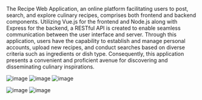 The Recipe Web Application, an online platform facilitating users to post, search, and explore culinary recipes, comprises both frontend and backend components. Utilizing Vue.js for the frontend and Node.js along with Express for the backend, a RESTful API is created to enable seamless communication between the user interface and server. Through this application, users have the capability to establish and manage personal accounts, upload new recipes, and conduct searches based on diverse criteria such as ingredients or dish type. 
Consequently, this application presents a convenient and proficient avenue for discovering and disseminating culinary inspirations.

![image](https://github.com/vircanraluca20/RecipeApp/assets/115553717/44d0d7bd-eb36-456b-be4e-862db072555d)
![image](https://github.com/vircanraluca20/RecipeApp/assets/115553717/fa8e23e7-fe69-4e50-938a-3e36cf437aa3)
![image](https://github.com/vircanraluca20/RecipeApp/assets/115553717/7ed9d6a9-a2e3-42e3-9da4-6baa4bbf622c)

![image](https://github.com/vircanraluca20/RecipeApp/assets/115553717/99914aa7-d74f-419a-bdab-4d3c51c251af)
![image](https://github.com/vircanraluca20/RecipeApp/assets/115553717/af439eab-c41d-45dc-b0a0-5b5255fbf8f5)

